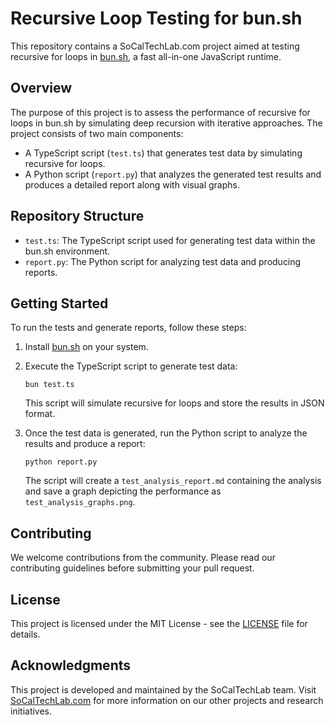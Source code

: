 # Recursive Loop Testing for bun.sh

This repository contains a SoCalTechLab.com project aimed at testing recursive for loops in [bun.sh](https://bun.sh), a fast all-in-one JavaScript runtime.

## Overview

The purpose of this project is to assess the performance of recursive for loops in bun.sh by simulating deep recursion with iterative approaches. The project consists of two main components:

-   A TypeScript script (`test.ts`) that generates test data by simulating recursive for loops.
-   A Python script (`report.py`) that analyzes the generated test results and produces a detailed report along with visual graphs.

## Repository Structure

-   `test.ts`: The TypeScript script used for generating test data within the bun.sh environment.
-   `report.py`: The Python script for analyzing test data and producing reports.

## Getting Started

To run the tests and generate reports, follow these steps:

1. Install [bun.sh](https://bun.sh) on your system.
2. Execute the TypeScript script to generate test data:

    ```
    bun test.ts
    ```

    This script will simulate recursive for loops and store the results in JSON format.

3. Once the test data is generated, run the Python script to analyze the results and produce a report:
    ```
    python report.py
    ```
    The script will create a `test_analysis_report.md` containing the analysis and save a graph depicting the performance as `test_analysis_graphs.png`.

## Contributing

We welcome contributions from the community. Please read our contributing guidelines before submitting your pull request.

## License

This project is licensed under the MIT License - see the [LICENSE](LICENSE) file for details.

## Acknowledgments

This project is developed and maintained by the SoCalTechLab team. Visit [SoCalTechLab.com](https://socaltechlab.com) for more information on our other projects and research initiatives.
